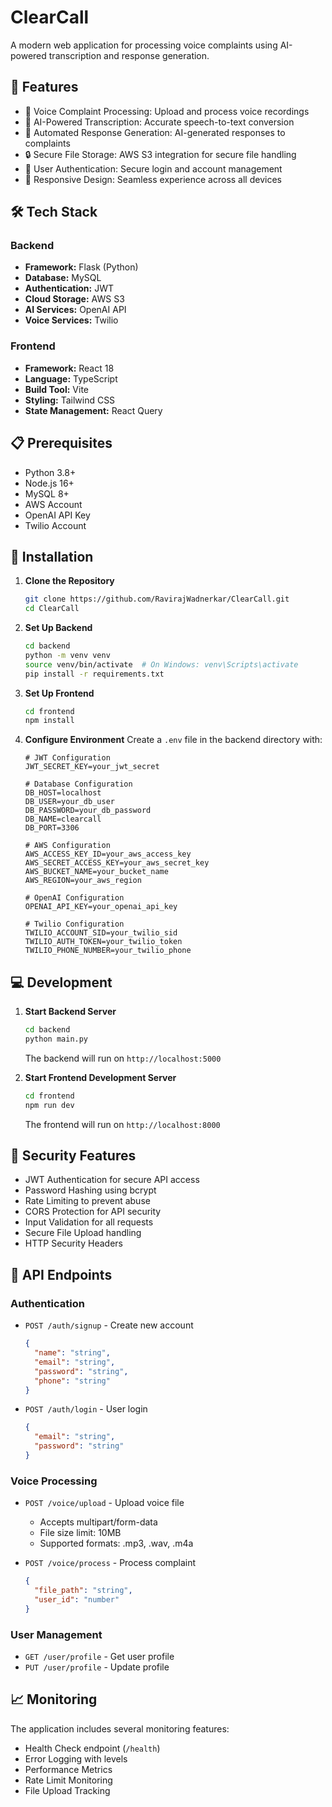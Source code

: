 # ClearCall

A modern web application for processing voice complaints using AI-powered transcription and response generation.

## 🚀 Features

- 🎤 Voice Complaint Processing: Upload and process voice recordings
- 🤖 AI-Powered Transcription: Accurate speech-to-text conversion
- 💬 Automated Response Generation: AI-generated responses to complaints
- 🔒 Secure File Storage: AWS S3 integration for secure file handling
- 👤 User Authentication: Secure login and account management
- 📱 Responsive Design: Seamless experience across all devices

## 🛠️ Tech Stack

### Backend
- **Framework:** Flask (Python)
- **Database:** MySQL
- **Authentication:** JWT
- **Cloud Storage:** AWS S3
- **AI Services:** OpenAI API
- **Voice Services:** Twilio

### Frontend
- **Framework:** React 18
- **Language:** TypeScript
- **Build Tool:** Vite
- **Styling:** Tailwind CSS
- **State Management:** React Query

## 📋 Prerequisites

- Python 3.8+
- Node.js 16+
- MySQL 8+
- AWS Account
- OpenAI API Key
- Twilio Account

## 🔧 Installation

1. **Clone the Repository**
   ```bash
   git clone https://github.com/RavirajWadnerkar/ClearCall.git
   cd ClearCall
   ```

2. **Set Up Backend**
   ```bash
   cd backend
   python -m venv venv
   source venv/bin/activate  # On Windows: venv\Scripts\activate
   pip install -r requirements.txt
   ```

3. **Set Up Frontend**
   ```bash
   cd frontend
   npm install
   ```

4. **Configure Environment**
   Create a `.env` file in the backend directory with:

   ```env
   # JWT Configuration
   JWT_SECRET_KEY=your_jwt_secret

   # Database Configuration
   DB_HOST=localhost
   DB_USER=your_db_user
   DB_PASSWORD=your_db_password
   DB_NAME=clearcall
   DB_PORT=3306

   # AWS Configuration
   AWS_ACCESS_KEY_ID=your_aws_access_key
   AWS_SECRET_ACCESS_KEY=your_aws_secret_key
   AWS_BUCKET_NAME=your_bucket_name
   AWS_REGION=your_aws_region

   # OpenAI Configuration
   OPENAI_API_KEY=your_openai_api_key

   # Twilio Configuration
   TWILIO_ACCOUNT_SID=your_twilio_sid
   TWILIO_AUTH_TOKEN=your_twilio_token
   TWILIO_PHONE_NUMBER=your_twilio_phone
   ```

## 💻 Development

1. **Start Backend Server**
   ```bash
   cd backend
   python main.py
   ```
   The backend will run on `http://localhost:5000`

2. **Start Frontend Development Server**
   ```bash
   cd frontend
   npm run dev
   ```
   The frontend will run on `http://localhost:8000`

## 🔐 Security Features

- JWT Authentication for secure API access
- Password Hashing using bcrypt
- Rate Limiting to prevent abuse
- CORS Protection for API security
- Input Validation for all requests
- Secure File Upload handling
- HTTP Security Headers

## 📡 API Endpoints

### Authentication
- `POST /auth/signup` - Create new account
  ```json
  {
    "name": "string",
    "email": "string",
    "password": "string",
    "phone": "string"
  }
  ```

- `POST /auth/login` - User login
  ```json
  {
    "email": "string",
    "password": "string"
  }
  ```

### Voice Processing
- `POST /voice/upload` - Upload voice file
  - Accepts multipart/form-data
  - File size limit: 10MB
  - Supported formats: .mp3, .wav, .m4a

- `POST /voice/process` - Process complaint
  ```json
  {
    "file_path": "string",
    "user_id": "number"
  }
  ```

### User Management
- `GET /user/profile` - Get user profile
- `PUT /user/profile` - Update profile

## 📈 Monitoring

The application includes several monitoring features:
- Health Check endpoint (`/health`)
- Error Logging with levels
- Performance Metrics
- Rate Limit Monitoring
- File Upload Tracking
